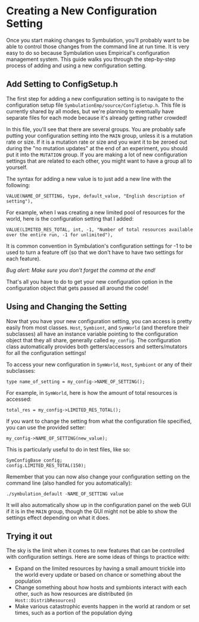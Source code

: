 # Creating a New Configuration Setting

Once you start making changes to Symbulation, you'll probably want to be able to control those changes from the command line at run time.
It is very easy to do so because Symbulation uses Empirical's configuration management system.
This guide walks you through the step-by-step process of adding and using a new configuration setting.

## Add Setting to ConfigSetup.h

The first step for adding a new configuration setting is to navigate to the configuration setup file `SymbulationEmp/source/ConfigSetup.h`.
This file is currently shared by all modes, but we're planning to eventually have separate files for each mode because it's already getting rather crowded!

In this file, you'll see that there are several groups.
You are probably safe putting your configuration setting into the `MAIN` group, unless it is a mutation rate or size.
If it is a mutation rate or size and you want it to be zeroed out during the "no mutation updates" at the end of an experiment, you should put it into the `MUTATION` group.
If you are making a lot of new configuration settings that are related to each other, you might want to have a group all to yourself.

The syntax for adding a new value is to just add a new line with the following:
```
VALUE(NAME_OF_SETTING, type, default_value, "English description of setting"),
```

For example, when I was creating a new limited pool of resources for the world, here is the configuration setting that I added:
```
VALUE(LIMITED_RES_TOTAL, int, -1, "Number of total resources available over the entire run, -1 for unlimited"),
```

It is common convention in Symbulation's configuration settings for -1 to be used to turn a feature off (so that we don't have to have two settings for each feature).

<i class="fa-solid fa-bug">Bug alert: Make sure you don't forget the comma at the end!</i>

That's all you have to do to get your new configuration option in the configuration object that gets passed all around the code!

## Using and Changing the Setting

Now that you have your new configuration setting, you can access is pretty easily from most classes.
`Host`, `Symbiont`, and `SymWorld` (and therefore their subclasses) all have an instance variable pointing to the configuration object that they all share, generally called `my_config`.
The configuration class automatically provides both getters/accessors and setters/mutators for all the configuration settings!

To access your new configuration in `SymWorld`, `Host`, `Symbiont` or any of their subclasses:
```
type name_of_setting = my_config->NAME_OF_SETTING();
```

For example, in `SymWorld`, here is how the amount of total resources is accessed:
```
total_res = my_config->LIMITED_RES_TOTAL();
```

If you want to change the setting from what the configuration file specified, you can use the provided setter:

```
my_config->NAME_OF_SETTING(new_value);
```

This is particularly useful to do in test files, like so:
```
SymConfigBase config;
config.LIMITED_RES_TOTAL(150);
```

Remember that you can now also change your configuration setting on the command line (also handled for you automatically):
```
./symbulation_default -NAME_OF_SETTING value
```

It will also automatically show up in the configuration panel on the web GUI if it is in the `MAIN` group, though the GUI might not be able to show the settings effect depending on what it does. 

## Trying it out
The sky is the limit when it comes to new features that can be controlled with configuration settings.
Here are some ideas of things to practice with:
* Expand on the limited resources by having a small amount trickle into the world every update or based on chance or something about the population
* Change something about how hosts and symbionts interact with each other, such as how resources are distributed (in `Host::DistribResources`)
* Make various catastrophic events happen in the world at random or set times, such as a portion of the population dying